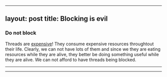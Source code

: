 
---
layout: post
title: Blocking is evil
---

### Do not block

Threads are [expensive](http://stackoverflow.com/questions/5483047/why-is-creating-a-thread-said-to-be-expensive)! 
They consume expensive resources throughtout their life. Clearly, we can not have lots of them and since we they are eating resources while they are alive, 
they better be doing something useful while they are alive. We can not afford to have threads being blocked. 

----
****

